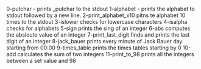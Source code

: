0-putchar - prints _putchar to the stdout
1-alphabet - prints the alphabet to stdout followed by a new line.
2-print_alphabet_x10 pitns te alphabet 10 times to the stdout
3-islower checks for lowercase characters
4-isalpha checks for alphabets
5-sign prints the sing of an integer
6-abs computes the absloute value of an integer
7-print_last_digit finds and prints the last digit of an integer
8-jack_bauer prints every minute of Jack Bauer day starting from 00:00
9-times_table prints the times tables starting by 0
10-add calculates the sum of two integers
11-print_to_98 prints all the integers between a set value and 98
